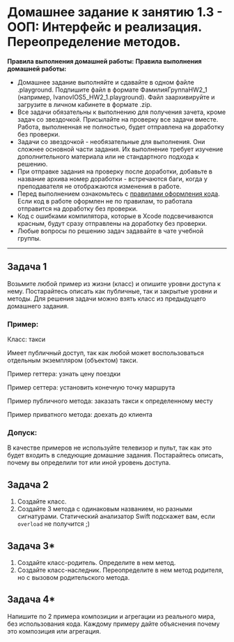 # Домашнее задание к занятию 1.3 - ООП: Интерфейс и реализация. Переопределение методов.

**Правила выполнения домашней работы:** 
**Правила выполнения домашней работы:** 
* Домашнее задание выполняйте и сдавайте в одном файле .playground. Подпишите файл в формате ФамилияГруппаHW2_1 (например, IvanovIOS5_HW2_1.playground). Файл заархивируйте и загрузите в личном кабинете в формате .zip. 
* Все задачи обязательны к выполнению для получения зачета, кроме задач со звездочкой. Присылайте на проверку все задачи вместе. Работа, выполненная не полностью, будет отправлена на доработку без проверки.
* Задачи со звездочкой - необязательные для выполнения. Они сложнее основной части задания. Их выполнение требует изучение дополнительного материала или не стандартного подхода к решению.
* При отправке задания на проверку после доработки, добавьте в название архива номер доработки - встречаются баги, когда у преподавателя не отображаются изменения в работе.
* Перед выполнением ознакомьтесь с [правилами оформления кода](https://github.com/netology-code/bios-2-homeworks/blob/master/swift-code-syle-guide.md). Если код в работе оформлен не по правилам, то работала отправится на доработку без проверки.
* Код с ошибками компилятора, которые в Xcode подсвечиваются красным, будут сразу отправлены на доработку без проверки.
* Любые вопросы по решению задач задавайте в чате учебной группы.

---
## Задача 1

Возьмите любой пример из жизни (класс) и опишите уровни доступа к нему. Постарайтесь описать как публичные, так и закрытые уровни и методы. 
Для решения задачи можно взять класс из предыдущего домашнего задания.

### Пример:

Класс: такси

Имеет публичный доступ, так как любой может воспользоваться отдельным экземпляром (объектом) такси.

Пример геттера: узнать цену поездки

Пример сеттера: установить конечную точку маршрута

Пример публичного метода: заказать такси к определенному месту

Пример приватного метода: доехать до клиента

### Допуск:

В качестве примеров не используйте телевизор и пульт, так как это будет входить в следующие домашние задания.
Постарайтесь описать, почему вы определили тот или иной уровень доступа.

## Задача 2

1. Создайте класс.
2. Создайте 3 метода с одинаковым названием, но разными сигнатурами. Статический анализатор Swift подскажет вам, если `overload` не получится ;) 

## Задача 3*

1. Создайте класс-родитель. Определите в нем метод.
2. Создайте класс-наследник. Переопределите в нем метод родителя, но с вызовом родительского метода. 

## Задача 4*

Напишите по 2 примера композиции и агрегации из реального мира, без использования кода. Каждому примеру дайте объяснения почему это композиция или агрегация.

